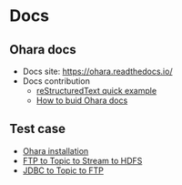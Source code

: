 # Docs

## Ohara docs

* Docs site: https://ohara.readthedocs.io/
* Docs contribution
  * [reStructuredText quick example](https://ohara.readthedocs.io/en/latest/contrib-docs/quick_example.html)
  * [How to buid Ohara docs](https://ohara.readthedocs.io/en/latest/contrib-docs/build_docs.html)

## Test case

* [Ohara installation](testcase/ohara-installation.md)
* [FTP to Topic to Stream to HDFS](testcase/pipeline-ftp-topic-stream-hdfs.md)
* [JDBC to Topic to FTP](testcase/pipeline-jdbc-topic-ftp.md)

